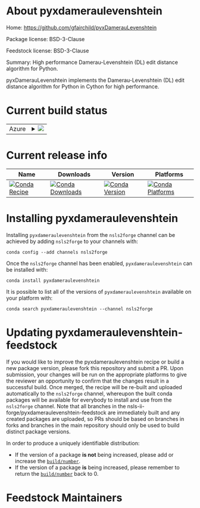 About pyxdameraulevenshtein
===========================

Home: https://github.com/gfairchild/pyxDamerauLevenshtein

Package license: BSD-3-Clause

Feedstock license: BSD-3-Clause

Summary: High performance Damerau-Levenshtein (DL) edit distance algorithm for Python.

pyxDamerauLevenshtein implements the Damerau-Levenshtein (DL) edit distance
algorithm for Python in Cython for high performance.


Current build status
====================


<table>
    
  <tr>
    <td>Azure</td>
    <td>
      <details>
        <summary>
          <a href="https://dev.azure.com/nsls2forge/nsls2forge/_build/latest?definitionId=224&branchName=master">
            <img src="https://dev.azure.com/nsls2forge/nsls2forge/_apis/build/status/pyxdameraulevenshtein-feedstock?branchName=master">
          </a>
        </summary>
        <table>
          <thead><tr><th>Variant</th><th>Status</th></tr></thead>
          <tbody><tr>
              <td>linux_64_python3.6</td>
              <td>
                <a href="https://dev.azure.com/nsls2forge/nsls2forge/_build/latest?definitionId=224&branchName=master">
                  <img src="https://dev.azure.com/nsls2forge/nsls2forge/_apis/build/status/pyxdameraulevenshtein-feedstock?branchName=master&jobName=linux&configuration=linux_64_python3.6" alt="variant">
                </a>
              </td>
            </tr><tr>
              <td>linux_64_python3.7</td>
              <td>
                <a href="https://dev.azure.com/nsls2forge/nsls2forge/_build/latest?definitionId=224&branchName=master">
                  <img src="https://dev.azure.com/nsls2forge/nsls2forge/_apis/build/status/pyxdameraulevenshtein-feedstock?branchName=master&jobName=linux&configuration=linux_64_python3.7" alt="variant">
                </a>
              </td>
            </tr><tr>
              <td>linux_64_python3.8</td>
              <td>
                <a href="https://dev.azure.com/nsls2forge/nsls2forge/_build/latest?definitionId=224&branchName=master">
                  <img src="https://dev.azure.com/nsls2forge/nsls2forge/_apis/build/status/pyxdameraulevenshtein-feedstock?branchName=master&jobName=linux&configuration=linux_64_python3.8" alt="variant">
                </a>
              </td>
            </tr><tr>
              <td>osx_64_python3.6</td>
              <td>
                <a href="https://dev.azure.com/nsls2forge/nsls2forge/_build/latest?definitionId=224&branchName=master">
                  <img src="https://dev.azure.com/nsls2forge/nsls2forge/_apis/build/status/pyxdameraulevenshtein-feedstock?branchName=master&jobName=osx&configuration=osx_64_python3.6" alt="variant">
                </a>
              </td>
            </tr><tr>
              <td>osx_64_python3.7</td>
              <td>
                <a href="https://dev.azure.com/nsls2forge/nsls2forge/_build/latest?definitionId=224&branchName=master">
                  <img src="https://dev.azure.com/nsls2forge/nsls2forge/_apis/build/status/pyxdameraulevenshtein-feedstock?branchName=master&jobName=osx&configuration=osx_64_python3.7" alt="variant">
                </a>
              </td>
            </tr><tr>
              <td>osx_64_python3.8</td>
              <td>
                <a href="https://dev.azure.com/nsls2forge/nsls2forge/_build/latest?definitionId=224&branchName=master">
                  <img src="https://dev.azure.com/nsls2forge/nsls2forge/_apis/build/status/pyxdameraulevenshtein-feedstock?branchName=master&jobName=osx&configuration=osx_64_python3.8" alt="variant">
                </a>
              </td>
            </tr><tr>
              <td>win_64_python3.6</td>
              <td>
                <a href="https://dev.azure.com/nsls2forge/nsls2forge/_build/latest?definitionId=224&branchName=master">
                  <img src="https://dev.azure.com/nsls2forge/nsls2forge/_apis/build/status/pyxdameraulevenshtein-feedstock?branchName=master&jobName=win&configuration=win_64_python3.6" alt="variant">
                </a>
              </td>
            </tr><tr>
              <td>win_64_python3.7</td>
              <td>
                <a href="https://dev.azure.com/nsls2forge/nsls2forge/_build/latest?definitionId=224&branchName=master">
                  <img src="https://dev.azure.com/nsls2forge/nsls2forge/_apis/build/status/pyxdameraulevenshtein-feedstock?branchName=master&jobName=win&configuration=win_64_python3.7" alt="variant">
                </a>
              </td>
            </tr><tr>
              <td>win_64_python3.8</td>
              <td>
                <a href="https://dev.azure.com/nsls2forge/nsls2forge/_build/latest?definitionId=224&branchName=master">
                  <img src="https://dev.azure.com/nsls2forge/nsls2forge/_apis/build/status/pyxdameraulevenshtein-feedstock?branchName=master&jobName=win&configuration=win_64_python3.8" alt="variant">
                </a>
              </td>
            </tr>
          </tbody>
        </table>
      </details>
    </td>
  </tr>
</table>

Current release info
====================

| Name | Downloads | Version | Platforms |
| --- | --- | --- | --- |
| [![Conda Recipe](https://img.shields.io/badge/recipe-pyxdameraulevenshtein-green.svg)](https://anaconda.org/nsls2forge/pyxdameraulevenshtein) | [![Conda Downloads](https://img.shields.io/conda/dn/nsls2forge/pyxdameraulevenshtein.svg)](https://anaconda.org/nsls2forge/pyxdameraulevenshtein) | [![Conda Version](https://img.shields.io/conda/vn/nsls2forge/pyxdameraulevenshtein.svg)](https://anaconda.org/nsls2forge/pyxdameraulevenshtein) | [![Conda Platforms](https://img.shields.io/conda/pn/nsls2forge/pyxdameraulevenshtein.svg)](https://anaconda.org/nsls2forge/pyxdameraulevenshtein) |

Installing pyxdameraulevenshtein
================================

Installing `pyxdameraulevenshtein` from the `nsls2forge` channel can be achieved by adding `nsls2forge` to your channels with:

```
conda config --add channels nsls2forge
```

Once the `nsls2forge` channel has been enabled, `pyxdameraulevenshtein` can be installed with:

```
conda install pyxdameraulevenshtein
```

It is possible to list all of the versions of `pyxdameraulevenshtein` available on your platform with:

```
conda search pyxdameraulevenshtein --channel nsls2forge
```




Updating pyxdameraulevenshtein-feedstock
========================================

If you would like to improve the pyxdameraulevenshtein recipe or build a new
package version, please fork this repository and submit a PR. Upon submission,
your changes will be run on the appropriate platforms to give the reviewer an
opportunity to confirm that the changes result in a successful build. Once
merged, the recipe will be re-built and uploaded automatically to the
`nsls2forge` channel, whereupon the built conda packages will be available for
everybody to install and use from the `nsls2forge` channel.
Note that all branches in the nsls-ii-forge/pyxdameraulevenshtein-feedstock are
immediately built and any created packages are uploaded, so PRs should be based
on branches in forks and branches in the main repository should only be used to
build distinct package versions.

In order to produce a uniquely identifiable distribution:
 * If the version of a package **is not** being increased, please add or increase
   the [``build/number``](https://conda.io/docs/user-guide/tasks/build-packages/define-metadata.html#build-number-and-string).
 * If the version of a package **is** being increased, please remember to return
   the [``build/number``](https://conda.io/docs/user-guide/tasks/build-packages/define-metadata.html#build-number-and-string)
   back to 0.

Feedstock Maintainers
=====================


